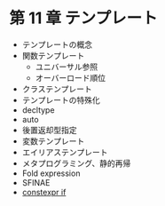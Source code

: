 # 第 11 章 テンプレート

* テンプレートの概念
* 関数テンプレート
    * ユニバーサル参照
    * オーバーロード順位
* クラステンプレート
* テンプレートの特殊化
* decltype
* auto
* 後置返却型指定
* 変数テンプレート
* エイリアステンプレート
* メタプログラミング、静的再帰
* Fold expression
* SFINAE
* [constexpr if](/Chap11/11x-constexpr-if.md)